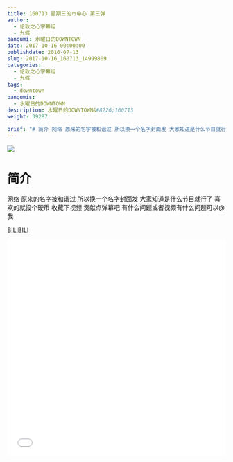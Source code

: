 ```yaml
---
title: 160713 星期三的市中心 第三弹
author: 
  - 伦敦之心字幕组
  - 九條
bangumi: 水曜日的DOWNTOWN
date: 2017-10-16 00:00:00
publishdate: 2016-07-13
slug: 2017-10-16_160713_14999809
categories: 
  - 伦敦之心字幕组
  - 九條
tags: 
  - downtown
bangumis: 
  - 水曜日的DOWNTOWN
description: 水曜日的DOWNTOWN&#8226;160713
weight: 39287

brief: "# 简介 网络 原来的名字被和谐过 所以换一个名字封面发 大家知道是什么节目就行了 喜欢的就投个硬币 收藏下视频 贡献点弹幕吧 有什么问题或者视频有什么问题可以@我"
---
```


![](https://i.imgur.com/4GLKp5p.jpg)

# 简介  
网络
原来的名字被和谐过 所以换一个名字封面发 大家知道是什么节目就行了 喜欢的就投个硬币 收藏下视频 贡献点弹幕吧 有什么问题或者视频有什么问题可以@我

  [BILIBILI](https://www.bilibili.com/video/av14999809/)


<div class="vcontainer">  <iframe class='video' src="//www.bilibili.com/blackboard/player.html?aid=14999809" width="100%" height="500" frameborder="0" allowfullscreen="allowfullscreen"></iframe></div>
